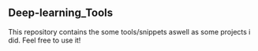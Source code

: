 ## Deep-learning_Tools

This repository contains the some tools/snippets aswell as some projects i did.
Feel free to use it!
